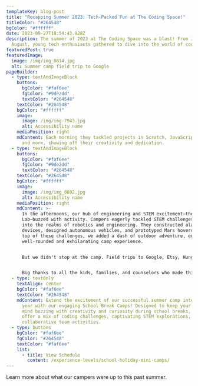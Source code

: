```yaml
---
templateKey: blog-post
title: "Recapping Summer 2023: Tech-Packed Fun at The Coding Space!"
titleColor: "#264548"
bgColor: "#ffffff"
date: 2023-09-27T18:54:43.828Z
description: The summer of 2023 at The Coding Space was a blast! From June to
  August, young tech enthusiasts gathered to dive into the world of coding.
featuredPost: true
featuredImage:
  image: /img/img_0814.jpg
  alt: Summer camp field trip to Google
pageBuilder:
  - type: textAndImageBlock
    buttons:
      bgColor: "#faf6ee"
      fgColor: "#9de2dd"
      textColor: "#264548"
    textColor: "#264548"
    bgColor: "#ffffff"
    image:
      image: /img/img-7943.jpg
      alt: Accessibility name
    mediaPosition: right
    mdContent: E﻿ach morning they tackled projects in Scratch, JavaScript, Python,
      and more, showing off their creativity and dedication.
  - type: textAndImageBlock
    buttons:
      bgColor: "#faf6ee"
      fgColor: "#9de2dd"
      textColor: "#264548"
    textColor: "#264548"
    bgColor: "#ffffff"
    image:
      image: /img/img_0892.jpg
      alt: Accessibility name
    mediaPosition: right
    mdContent: >-
      In the afternoons, our hub of engineering and STEM excitement—the Lift Off
      Lab—buzzed with activity. Campers eagerly tackled STEM challenges, delving
      into the realms of robotics and engineering. They constructed alarm
      devices, designed autonomous vehicles, and prototyped Mars hovercrafts. On
      top of these challenges, we added a dash of outdoor adventure, ensuring a
      well-rounded and exhilarating camp experience. 


      But we didn't stop at the camp. Field trips to Google, Etsy, Hungryroot, and Samsung gave campers a taste of the real tech world. And for the high schoolers, we introduced The Coding Space Academy, a thrilling two-week program that concluded with a spectacular capstone project showcase.


      Big thanks to all the kids, families, and counselors who made this summer memorable. We're already looking forward to next year for more coding fun!
  - type: textOnly
    textAlign: center
    bgColor: "#faf6ee"
    textColor: "#264548"
    mdContent: Extend the excitement of our successful summer camp into the school
      year with our engaging School Break Camps! Designed to keep your child's
      mind buzzing with creativity and curiosity during school breaks, our camps
      offer a mix of coding challenges, captivating STEM explorations, and
      collaborative team activities.
  - type: buttons
    bgColor: "#faf6ee"
    fgColor: "#264548"
    textColor: "#faf6ee"
    list:
      - title: View Schedule
        content: /experience-levels/school-holiday-mini-camps/
---
```

Learn more about what our campers were up to this past summer.